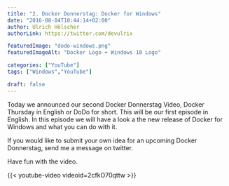 ```yaml
---
title: "2. Docker Donnerstag: Docker for Windows"
date: "2016-08-04T10:44:14+02:00"
author: Ulrich Hölscher
authorLink: https://twitter.com/devulrix

featuredImage: "dodo-windows.png"
featuredImageAlt: "Docker Logo + Windows 10 Logo"

categories: ["YouTube"]
tags: ["Windows","YouTube"]

draft: false
---
```


Today we announced our second Docker Donnerstag Video, Docker Thursday in English or DoDo for short. This will be our first episode in English. In this episode we will have a look a the new release of Docker for Windows and what you can do with it.

If you would like to submit your own idea for an upcoming Docker Donnerstag, send me a message on twitter.

Have fun with the video.

{{< youtube-video videoid=2cfkO70qttw >}}
